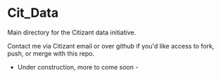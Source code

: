 # Cit_Data
Main directory for the Citizant data initiative.

Contact me via Citizant email or over github if you'd like access to fork, push, or merge with this repo.

- Under construction, more to come soon -
